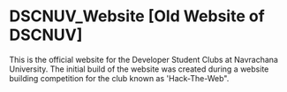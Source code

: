 # DSCNUV_Website [Old Website of DSCNUV]
This is the official website for the  Developer Student Clubs at Navrachana University. The initial build of the website was created during a website building competition for the club known as 'Hack-The-Web". 

